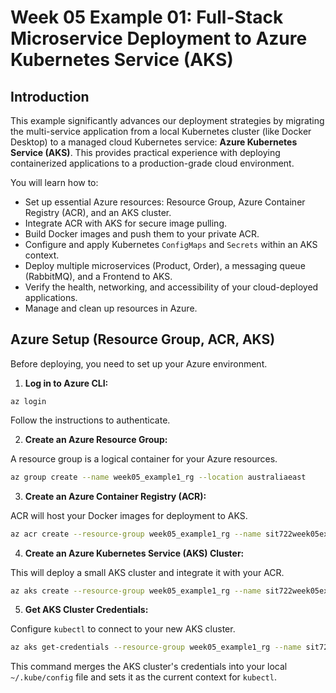 # Week 05 Example 01: Full-Stack Microservice Deployment to Azure Kubernetes Service (AKS)

## Introduction

This example significantly advances our deployment strategies by migrating the multi-service application from a local Kubernetes cluster (like Docker Desktop) to a managed cloud Kubernetes service: **Azure Kubernetes Service (AKS)**. This provides practical experience with deploying containerized applications to a production-grade cloud environment.

You will learn how to:

- Set up essential Azure resources: Resource Group, Azure Container Registry (ACR), and an AKS cluster.
- Integrate ACR with AKS for secure image pulling.
- Build Docker images and push them to your private ACR.
- Configure and apply Kubernetes `ConfigMaps` and `Secrets` within an AKS context.
- Deploy multiple microservices (Product, Order), a messaging queue (RabbitMQ), and a Frontend to AKS.
- Verify the health, networking, and accessibility of your cloud-deployed applications.
- Manage and clean up resources in Azure.

## Azure Setup (Resource Group, ACR, AKS)

Before deploying, you need to set up your Azure environment.

1. **Log in to Azure CLI:**

```
az login
```

Follow the instructions to authenticate.

2. **Create an Azure Resource Group:**

A resource group is a logical container for your Azure resources.

```bash
az group create --name week05_example1_rg --location australiaeast
```

3. **Create an Azure Container Registry (ACR):**

ACR will host your Docker images for deployment to AKS.

```bash
az acr create --resource-group week05_example1_rg --name sit722week05ex1  --sku Basic --admin-enabled true
```

4. **Create an Azure Kubernetes Service (AKS) Cluster:**

This will deploy a small AKS cluster and integrate it with your ACR.

```bash
az aks create --resource-group week05_example1_rg --name sit722week05ex1aks --node-count 1 --generate-ssh-keys --attach-acr sit722week05ex1
```

5.  **Get AKS Cluster Credentials:**

Configure `kubectl` to connect to your new AKS cluster.

```bash
az aks get-credentials --resource-group week05_example1_rg --name sit722week05ex1aks --overwrite-existing
```

This command merges the AKS cluster's credentials into your local `~/.kube/config` file and sets it as the current context for `kubectl`.
